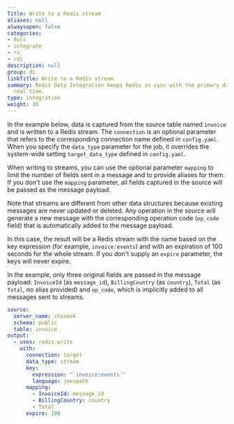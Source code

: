 ```yaml
---
Title: Write to a Redis stream
aliases: null
alwaysopen: false
categories:
- docs
- integrate
- rs
- rdi
description: null
group: di
linkTitle: Write to a Redis stream
summary: Redis Data Integration keeps Redis in sync with the primary database in near
  real time.
type: integration
weight: 30
---
```


In the example below, data is captured from the source table named `invoice` and is written to a Redis stream. The `connection` is an optional parameter that refers to the corresponding connection name defined in `config.yaml`. 
When you specify the `data_type` parameter for the job, it overrides the system-wide setting `target_data_type` defined in `config.yaml`. 

When writing to streams, you can use the optional parameter `mapping` to limit the number of fields sent in a message and to provide aliases for them. If you don't use the `mapping` parameter, all fields captured in the source will be passed as the message payload. 

Note that streams are different from other data structures because existing messages are never updated or deleted. Any operation in the source will generate a new message with the corresponding operation code (`op_code` field) that is automatically added to the message payload. 

In this case, the result will be a Redis stream with the name based on the key expression (for example, `invoice:events`) and with an expiration of 100 seconds for the whole stream. If you don't supply an `expire` parameter, the keys will never expire. 

In the example, only three original fields are passed in the message payload: `InvoiceId` (as `message_id`), `BillingCountry` (as `country`), `Total` (as `Total`, no alias provided) and `op_code`, which is implicitly added to all messages sent to streams.    

```yaml
source:
  server_name: chinook
  schema: public
  table: invoice
output:
  - uses: redis.write
    with:
      connection: target
      data_type: stream
      key:
        expression: "`invoice:events`"
        language: jmespath
      mapping:
        - InvoiceId: message_id
        - BillingCountry: country
        - Total
      expire: 100
```